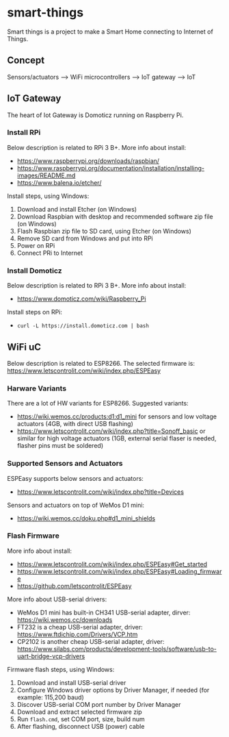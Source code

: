 # smart-things
Smart things is a project to make a Smart Home connecting to Internet of Things.

## Concept
Sensors/actuators --> WiFi microcontrollers --> IoT gateway --> IoT

## IoT Gateway
The heart of Iot Gateway is Domoticz running on Raspberry Pi.

### Install RPi
Below description is related to RPi 3 B+. More info about install:
* https://www.raspberrypi.org/downloads/raspbian/
* https://www.raspberrypi.org/documentation/installation/installing-images/README.md
* https://www.balena.io/etcher/

Install steps, using Windows:
1. Download and install Etcher (on Windows)
1. Download Raspbian with desktop and recommended software zip file (on Windows)
1. Flash Raspbian zip file to SD card, using Etcher (on Windows)
1. Remove SD card from Windows and put into RPi
1. Power on RPi
1. Connect PRi to Internet

### Install Domoticz
Below description is related to RPi 3 B+. More info about install:
* https://www.domoticz.com/wiki/Raspberry_Pi

Install steps on RPi:
* `curl -L https://install.domoticz.com | bash`

## WiFi uC
Below description is related to ESP8266. The selected firmware is: https://www.letscontrolit.com/wiki/index.php/ESPEasy

### Harware Variants
There are a lot of HW variants for ESP8266. Suggested variants:
* https://wiki.wemos.cc/products:d1:d1_mini for sensors and low voltage actuators (4GB, with direct USB flashing)
* https://www.letscontrolit.com/wiki/index.php?title=Sonoff_basic or similar for high voltage actuators (1GB, external serial flaser is needed, flasher pins must be soldered)

### Supported Sensors and Actuators
ESPEasy supports below sensors and actuators:
* https://www.letscontrolit.com/wiki/index.php?title=Devices

Sensors and actuators on top of WeMos D1 mini:
* https://wiki.wemos.cc/doku.php#d1_mini_shields

### Flash Firmware
More info about install:
* https://www.letscontrolit.com/wiki/index.php/ESPEasy#Get_started
* https://www.letscontrolit.com/wiki/index.php/ESPEasy#Loading_firmware
* https://github.com/letscontrolit/ESPEasy

More info about USB-serial drivers:
* WeMos D1 mini has built-in CH341 USB-serial adapter, dirver: https://wiki.wemos.cc/downloads
* FT232 is a cheap USB-serial adapter, driver: https://www.ftdichip.com/Drivers/VCP.htm
* CP2102 is another cheap USB-serial adapter, driver: https://www.silabs.com/products/development-tools/software/usb-to-uart-bridge-vcp-drivers

Firmware flash steps, using Windows:
1. Download and install USB-serial driver
1. Configure Windows driver options by Driver Manager, if needed (for example: 115,200 baud)
1. Discover USB-serial COM port number by Driver Manager
1. Download and extract selected firmware zip
1. Run `flash.cmd`, set COM port, size, build num
1. After flashing, disconnect USB (power) cable


